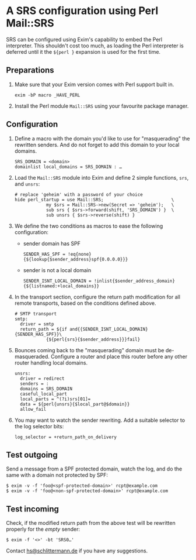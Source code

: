 # A SRS configuration using Perl Mail::SRS

SRS can be configured using Exim's capability to embed the Perl interpreter. This shouldn't cost too much, as loading the Perl interpreter is deferred until it the `${perl }` expansion is used for the first time.

## Preparations

1. Make sure that your Exim version comes with Perl support built in.
    ```
    exim -bP macro _HAVE_PERL
    ```
1. Install the Perl module `Mail::SRS` using your favourite package manager.

## Configuration

1. Define a macro with the domain you'd like to use for "masquerading"
the rewritten senders. And do not forget to add this domain to your
local domains.
    ```
    SRS_DOMAIN = <domain>
    domainlist local_domains = SRS_DOMAIN : …
    ```
1. Load the `Mail::SRS` module into Exim and define 2 simple functions,
`srs`, and `unsrs`:

    ```
    # replace 'geheim' with a password of your choice
    hide perl_startup = use Mail::SRS;                          \
                my $srs = Mail::SRS->new(Secret => 'geheim');   \
                sub srs { $srs->forward(shift, 'SRS_DOMAIN') }  \
                sub unsrs { $srs->reverse(shift) }
    ```
1. We define the two conditions as macros to ease the following configuration:
    - sender domain has SPF
      ```
      SENDER_HAS_SPF = !eq{none}{${lookup{$sender_address}spf{0.0.0.0}}}
      ```
    - sender is not a local domain
      ```
      SENDER_ISNT_LOCAL_DOMAIN = !inlist{$sender_address_domain}{${listnamed:+local_domains}}
      ```
1. In the transport section, configure the return path modification for
all remote transports, based on the conditions defined above.
    ```
    # SMTP transport
    smtp:
      driver = smtp
      return_path = ${if and{{SENDER_ISNT_LOCAL_DOMAIN}{SENDER_HAS_SPF}}\
                {${perl{srs}{$sender_address}}}fail}
    ```
1. Bounces coming back to the "masquerading" domain must be
de-masqueraded. Configure a router and place this router before any
other router handling local domains.
    ```
    unsrs:
      driver = redirect
      senders = :
      domains = SRS_DOMAIN
      caseful_local_part
      local_parts = ^(?i)srs[01]=
      data = ${perl{unsrs}{$local_part@$domain}}
      allow_fail
    ```
1. You may want to watch the sender rewriting. Add a suitable
selector to the log selector bits:
    ```
    log_selector = +return_path_on_delivery
    ```

## Test outgoing

Send a message from a SPF protected domain, watch the log, and do the
same with a domain not protected by SPF:

```
$ exim -v -f 'foo@<spf-protected-domain>' rcpt@example.com
$ exim -v -f 'foo@<non-spf-protected-domain>' rcpt@example.com
```

## Test incoming

Check, if the modified return path from the above test will be rewritten
properly for the _empty_ sender:
```
$ exim -f '<>' -bt 'SRS0…'
```

Contact [hs@schlittermann.de](mailto:hs@schlittermann.de) if you have any suggestions.